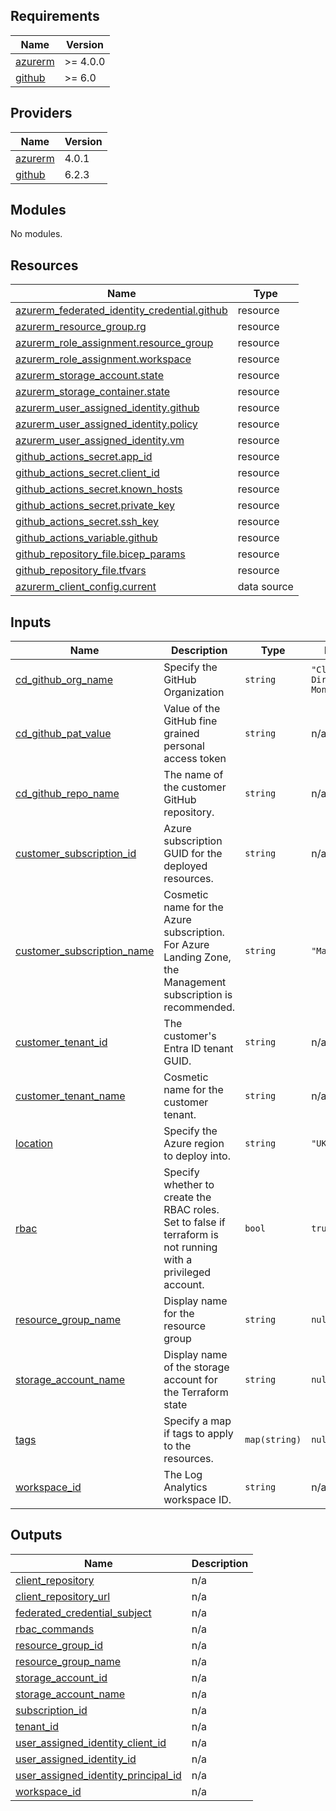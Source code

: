 <!-- BEGIN_TF_DOCS -->
## Requirements

| Name | Version |
|------|---------|
| <a name="requirement_azurerm"></a> [azurerm](#requirement\_azurerm) | >= 4.0.0 |
| <a name="requirement_github"></a> [github](#requirement\_github) | >= 6.0 |

## Providers

| Name | Version |
|------|---------|
| <a name="provider_azurerm"></a> [azurerm](#provider\_azurerm) | 4.0.1 |
| <a name="provider_github"></a> [github](#provider\_github) | 6.2.3 |

## Modules

No modules.

## Resources

| Name | Type |
|------|------|
| [azurerm_federated_identity_credential.github](https://registry.terraform.io/providers/hashicorp/azurerm/latest/docs/resources/federated_identity_credential) | resource |
| [azurerm_resource_group.rg](https://registry.terraform.io/providers/hashicorp/azurerm/latest/docs/resources/resource_group) | resource |
| [azurerm_role_assignment.resource_group](https://registry.terraform.io/providers/hashicorp/azurerm/latest/docs/resources/role_assignment) | resource |
| [azurerm_role_assignment.workspace](https://registry.terraform.io/providers/hashicorp/azurerm/latest/docs/resources/role_assignment) | resource |
| [azurerm_storage_account.state](https://registry.terraform.io/providers/hashicorp/azurerm/latest/docs/resources/storage_account) | resource |
| [azurerm_storage_container.state](https://registry.terraform.io/providers/hashicorp/azurerm/latest/docs/resources/storage_container) | resource |
| [azurerm_user_assigned_identity.github](https://registry.terraform.io/providers/hashicorp/azurerm/latest/docs/resources/user_assigned_identity) | resource |
| [azurerm_user_assigned_identity.policy](https://registry.terraform.io/providers/hashicorp/azurerm/latest/docs/resources/user_assigned_identity) | resource |
| [azurerm_user_assigned_identity.vm](https://registry.terraform.io/providers/hashicorp/azurerm/latest/docs/resources/user_assigned_identity) | resource |
| [github_actions_secret.app_id](https://registry.terraform.io/providers/integrations/github/latest/docs/resources/actions_secret) | resource |
| [github_actions_secret.client_id](https://registry.terraform.io/providers/integrations/github/latest/docs/resources/actions_secret) | resource |
| [github_actions_secret.known_hosts](https://registry.terraform.io/providers/integrations/github/latest/docs/resources/actions_secret) | resource |
| [github_actions_secret.private_key](https://registry.terraform.io/providers/integrations/github/latest/docs/resources/actions_secret) | resource |
| [github_actions_secret.ssh_key](https://registry.terraform.io/providers/integrations/github/latest/docs/resources/actions_secret) | resource |
| [github_actions_variable.github](https://registry.terraform.io/providers/integrations/github/latest/docs/resources/actions_variable) | resource |
| [github_repository_file.bicep_params](https://registry.terraform.io/providers/integrations/github/latest/docs/resources/repository_file) | resource |
| [github_repository_file.tfvars](https://registry.terraform.io/providers/integrations/github/latest/docs/resources/repository_file) | resource |
| [azurerm_client_config.current](https://registry.terraform.io/providers/hashicorp/azurerm/latest/docs/data-sources/client_config) | data source |

## Inputs

| Name | Description | Type | Default | Required |
|------|-------------|------|---------|:--------:|
| <a name="input_cd_github_org_name"></a> [cd\_github\_org\_name](#input\_cd\_github\_org\_name) | Specify the GitHub Organization | `string` | `"Cloud-Direct-Monitoring"` | no |
| <a name="input_cd_github_pat_value"></a> [cd\_github\_pat\_value](#input\_cd\_github\_pat\_value) | Value of the GitHub fine grained personal access token | `string` | n/a | yes |
| <a name="input_cd_github_repo_name"></a> [cd\_github\_repo\_name](#input\_cd\_github\_repo\_name) | The name of the customer GitHub repository. | `string` | n/a | yes |
| <a name="input_customer_subscription_id"></a> [customer\_subscription\_id](#input\_customer\_subscription\_id) | Azure subscription GUID for the deployed resources. | `string` | n/a | yes |
| <a name="input_customer_subscription_name"></a> [customer\_subscription\_name](#input\_customer\_subscription\_name) | Cosmetic name for the Azure subscription. For Azure Landing Zone, the Management subscription is recommended. | `string` | `"Management"` | no |
| <a name="input_customer_tenant_id"></a> [customer\_tenant\_id](#input\_customer\_tenant\_id) | The customer's Entra ID tenant GUID. | `string` | n/a | yes |
| <a name="input_customer_tenant_name"></a> [customer\_tenant\_name](#input\_customer\_tenant\_name) | Cosmetic name for the customer tenant. | `string` | n/a | yes |
| <a name="input_location"></a> [location](#input\_location) | Specify the Azure region to deploy into. | `string` | `"UK South"` | no |
| <a name="input_rbac"></a> [rbac](#input\_rbac) | Specify whether to create the RBAC roles. Set to false if terraform is not running with a privileged account. | `bool` | `true` | no |
| <a name="input_resource_group_name"></a> [resource\_group\_name](#input\_resource\_group\_name) | Display name for the resource group | `string` | `null` | no |
| <a name="input_storage_account_name"></a> [storage\_account\_name](#input\_storage\_account\_name) | Display name of the storage account for the Terraform state | `string` | `null` | no |
| <a name="input_tags"></a> [tags](#input\_tags) | Specify a map if tags to apply to the resources. | `map(string)` | `null` | no |
| <a name="input_workspace_id"></a> [workspace\_id](#input\_workspace\_id) | The Log Analytics workspace ID. | `string` | n/a | yes |

## Outputs

| Name | Description |
|------|-------------|
| <a name="output_client_repository"></a> [client\_repository](#output\_client\_repository) | n/a |
| <a name="output_client_repository_url"></a> [client\_repository\_url](#output\_client\_repository\_url) | n/a |
| <a name="output_federated_credential_subject"></a> [federated\_credential\_subject](#output\_federated\_credential\_subject) | n/a |
| <a name="output_rbac_commands"></a> [rbac\_commands](#output\_rbac\_commands) | n/a |
| <a name="output_resource_group_id"></a> [resource\_group\_id](#output\_resource\_group\_id) | n/a |
| <a name="output_resource_group_name"></a> [resource\_group\_name](#output\_resource\_group\_name) | n/a |
| <a name="output_storage_account_id"></a> [storage\_account\_id](#output\_storage\_account\_id) | n/a |
| <a name="output_storage_account_name"></a> [storage\_account\_name](#output\_storage\_account\_name) | n/a |
| <a name="output_subscription_id"></a> [subscription\_id](#output\_subscription\_id) | n/a |
| <a name="output_tenant_id"></a> [tenant\_id](#output\_tenant\_id) | n/a |
| <a name="output_user_assigned_identity_client_id"></a> [user\_assigned\_identity\_client\_id](#output\_user\_assigned\_identity\_client\_id) | n/a |
| <a name="output_user_assigned_identity_id"></a> [user\_assigned\_identity\_id](#output\_user\_assigned\_identity\_id) | n/a |
| <a name="output_user_assigned_identity_principal_id"></a> [user\_assigned\_identity\_principal\_id](#output\_user\_assigned\_identity\_principal\_id) | n/a |
| <a name="output_workspace_id"></a> [workspace\_id](#output\_workspace\_id) | n/a |
<!-- END_TF_DOCS -->